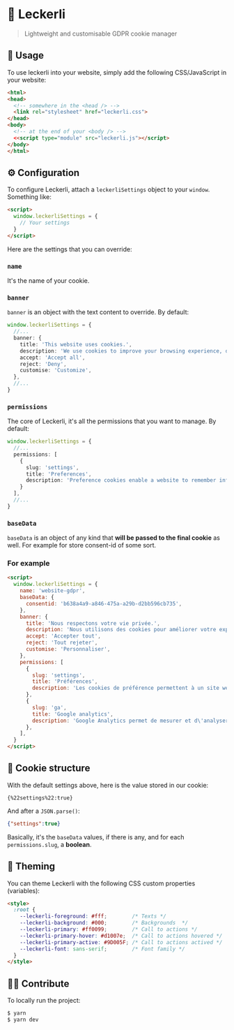 # 🍪 Leckerli

> Lightweight and customisable GDPR cookie manager

## 📗 Usage

To use leckerli into your website, simply add the following CSS/JavaScript in your website:

```html
<html>
<head>
  <!-- somewhere in the <head /> -->
  <link rel="stylesheet" href="leckerli.css">
</head>
<body>
  <!-- at the end of your <body /> -->
  <<script type="module" src="leckerli.js"></script>
</body>
</html>
```

## ⚙️ Configuration

To configure Leckerli, attach a `leckerliSettings` object to your `window`. Something like:

```html
<script>
  window.leckerliSettings = {
    // Your settings
  }
</script>
```

Here are the settings that you can override:

### `name`

It's the name of your cookie.

### `banner`

`banner` is an object with the text content to override. By default:

```ts
window.leckerliSettings = {
  //...
  banner: {
    title: 'This website uses cookies.',
    description: 'We use cookies to improve your browsing experience, deliver personalised advertising or content and analyse our traffic. By clicking on "Accept all", you consent to our use of cookies.',
    accept: 'Accept all',
    reject: 'Deny',
    customise: 'Customize',
  },
  //...
}
```

### `permissions`

The core of Leckerli, it's all the permissions that you want to manage. By default:

```ts
window.leckerliSettings = {
  //...
  permissions: [
    {
      slug: 'settings',
      title: 'Preferences',
      description: 'Preference cookies enable a website to remember information that changes the way the website behaves or looks, like your preferred language or the region that you are in.'
    }
  ],
  //...
}
```

### `baseData`

`baseData` is an object of any kind that **will be passed to the final cookie** as well. For example for store consent-id of some sort.

### For example

```html
<script>
  window.leckerliSettings = {
    name: 'website-gdpr',
    baseData: {
      consentid: 'b638a4a9-a846-475a-a29b-d2bb596cb735',
    },
    banner: {
      title: 'Nous respectons votre vie privée.',
      description: 'Nous utilisons des cookies pour améliorer votre expérience de navigation, diffuser des publicités ou des contenus personnalisés et analyser notre trafic. En cliquant sur « Tout accepter », vous consentez à notre utilisation des cookies.',
      accept: 'Accepter tout',
      reject: 'Tout rejeter',
      customise: 'Personnaliser',
    },
    permissions: [
      {
        slug: 'settings',
        title: 'Préférences',
        description: 'Les cookies de préférence permettent à un site web de mémoriser des informations qui modifient le comportement ou l\'apparence du site, comme votre langue préférée ou la région dans laquelle vous vous trouvez.'
      },
      {
        slug: 'ga',
        title: 'Google analytics',
        description: 'Google Analytics permet de mesurer et d\'analyser le comportement des visiteurs d\'un site internet, en fournissant des données clés sur leur provenance, leur navigation et leur engagement, afin d\'aider à optimiser le site et à améliorer l\'expérience utilisateur.'
      },
    ],
  }
</script>
```

## 🩻 Cookie structure

With the default settings above, here is the value stored in our cookie:

```plain
{%22settings%22:true}
```

And after a `JSON.parse()`:

```json
{"settings":true}
```

Basically, it's the `baseData` values, if there is any, and for each `permissions.slug`, a **boolean**.

## 🎨 Theming

You can theme Leckerli with the following CSS custom properties (variables):

```html
<style>
  :root {
    --leckerli-foreground: #fff;        /* Texts */
    --leckerli-background: #000;        /* Backgrounds  */
    --leckerli-primary: #ff0099;        /* Call to actions */
    --leckerli-primary-hover: #d1007e;  /* Call to actions hovered */
    --leckerli-primary-active: #9D005F; /* Call to actions actived */
    --leckerli-font: sans-serif;        /* Font family */
  }
</style>
```

## 🧑‍💻 Contribute

To locally run the project:

```bash
$ yarn
$ yarn dev
```
